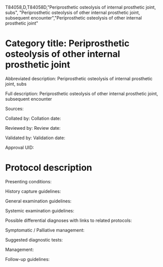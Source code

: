 T84058,D,T84058D,"Periprosthetic osteolysis of internal prosthetic joint, subs", "Periprosthetic osteolysis of other internal prosthetic joint, subsequent encounter","Periprosthetic osteolysis of other internal prosthetic joint"
# Category title: Periprosthetic osteolysis of other internal prosthetic joint

Abbreviated description: Periprosthetic osteolysis of internal prosthetic joint, subs

Full description: Periprosthetic osteolysis of other internal prosthetic joint, subsequent encounter

Sources:

Collated by:
Collation date:

Reviewed by:
Review date:

Validated by:
Validation date:

Approval UID:

# Protocol description

Presenting conditions:

History capture guidelines:

General examination guidelines:

Systemic examination guidelines:

Possible differential diagnoses with links to related protocols:

Symptomatic / Palliative management:

Suggested diagnostic tests:

Management:

Follow-up guidelines:
